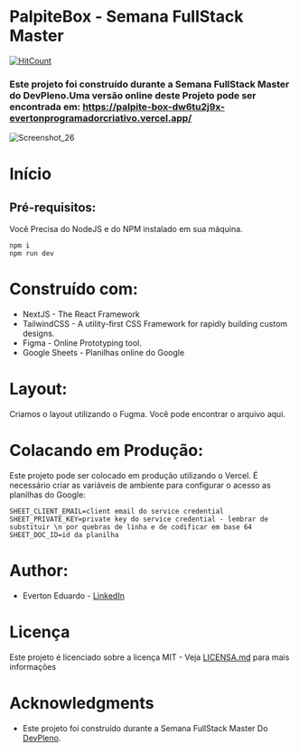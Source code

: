 # PalpiteBox - Semana FullStack Master

   [![HitCount](http://hits.dwyl.com/evertonProgramadorCriativo/evertonProgramadorCriativo/PalpiteBox.svg?style=flat-square)](http://hits.dwyl.com/evertonProgramadorCriativo/evertonProgramadorCriativo/PalpiteBox)
   
   
   ### Este projeto foi construído durante a Semana FullStack Master do DevPleno.Uma versão online deste Projeto pode ser encontrada em: https://palpite-box-dw6tu2j9x-evertonprogramadorcriativo.vercel.app/
   
   ![Screenshot_26](https://user-images.githubusercontent.com/55323538/147152116-f03ea328-78fe-4630-b9e1-62c46249f3e1.png)


# Início

## Pré-requisitos:

Você Precisa do NodeJS e do NPM instalado em sua máquina.

```
npm i
npm run dev
```

# Construído com:
- NextJS - The React Framework
- TailwindCSS - A utility-first CSS Framework for rapidly building custom designs.
- Figma - Online Prototyping tool.
- Google Sheets - Planilhas online do Google


# Layout:
Criamos o layout utilizando o Fugma. Você pode encontrar o arquivo aqui.

# Colacando em Produção:

Este projeto pode ser colocado em produção utilizando o Vercel. É necessário criar as variáveis de ambiente para
configurar o acesso as planilhas do Google:

```
SHEET_CLIENT_EMAIL=client email do service credential
SHEET_PRIVATE_KEY=private key do service credential - lembrar de substituir \n por quebras de linha e de codificar em base 64
SHEET_DOC_ID=id da planilha
```
 
# Author:
- Everton Eduardo - [LinkedIn](https://www.linkedin.com/in/evertoneduardodesenvolvedor/)

# Licença
Este projeto é licenciado sobre a licença MIT - Veja [LICENSA.md](https://github.com/tuliofaria/palpite-box/blob/master/LICENSE.md) para mais informações

# Acknowledgments
- Este projeto foi construído durante a Semana FullStack Master Do [DevPleno](https://devpleno.com/).


